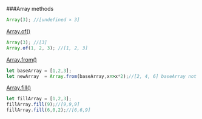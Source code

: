 ###Array methods
```javascript
Array(3); //[undefined × 3]
```
[Array.of()](https://developer.mozilla.org/en-US/docs/Web/JavaScript/Reference/Global_Objects/Array/of)
```javascript
Array(3); //[3]
Array.of(1, 2, 3); //[1, 2, 3]
```
[Array.from()](https://developer.mozilla.org/en-US/docs/Web/JavaScript/Reference/Global_Objects/Array/from)
```javascript
let baseArray = [1,2,3];
let newArray  = Array.from(baseArray,x=>x*2);//[2, 4, 6] baseArray not changed
```
[Array.fill()](https://developer.mozilla.org/en-US/docs/Web/JavaScript/Reference/Global_Objects/Array/fill)
```javascript
let fillArray = [1,2,3];
fillArray.fill(9);//[9,9,9]
fillArray.fill(6,0,2);//[6,6,9]
```